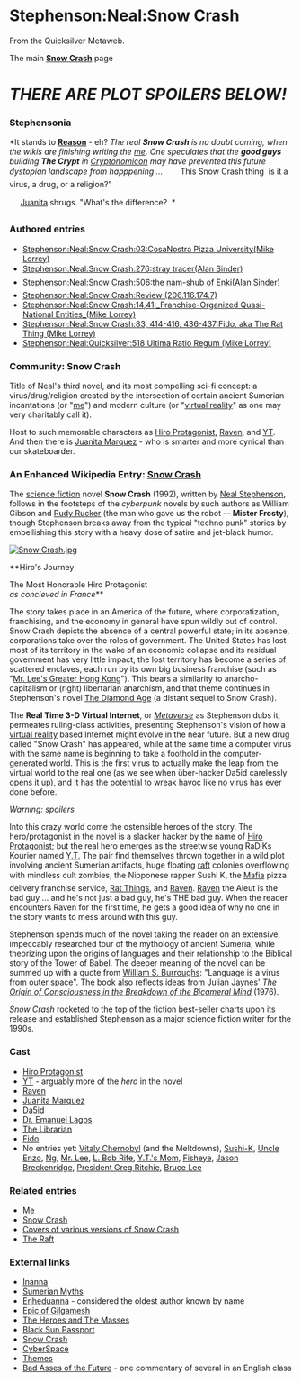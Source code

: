 
# Stephenson:Neal:Snow Crash

From the Quicksilver Metaweb.

The main **[Snow Crash](/snow-crash)** page

# *****THERE ARE PLOT SPOILERS BELOW!*****


### Stephensonia


*It stands to **[Reason](/reason)** - eh? *The real **Snow Crash** is no doubt coming, when the wikis are finishing writing the [me](/me). One speculates that the **good guys** building **The Crypt** in [Cryptonomicon](/cryptonomicon) may have prevented this future dystopian landscape from happpening ...*
       This Snow Crash thing  is it a virus, a drug, or a religion?"

     [Juanita](/stephenson-neal-snow-crash-juanita-marquez) shrugs. "What's the difference?  *

### Authored entries


* [Stephenson:Neal:Snow Crash:03:CosaNostra Pizza University(Mike Lorrey)](/stephenson-neal-snow-crash-03-cosanostra-pizza-university-mike-lorrey)
* [Stephenson:Neal:Snow Crash:276:stray tracer(Alan Sinder)](/stephenson-neal-snow-crash-276-stray-tracer-alan-sinder)
* [Stephenson:Neal:Snow Crash:506:the nam-shub of Enki(Alan Sinder)](/stephenson-neal-snow-crash-506-the-nam-shub-of-enki-alan-sinder)
* [Stephenson:Neal:Snow Crash:Review (206.116.174.7)](/stephenson-neal-snow-crash-review-206-116-174-7)
* [Stephenson:Neal:Snow Crash:14,41:\_Franchise-Organized Quasi-National Entities\_(Mike Lorrey)](/stephenson-neal-snow-crash-14-41-franchise-organized-quasi-national-entities-mike-lorrey)
* [Stephenson:Neal:Snow Crash:83, 414-416, 436-437:Fido, aka The Rat Thing (Mike Lorrey)](/stephenson-neal-snow-crash-83-414-416-436-437-fido-aka-the-rat-thing-mike-lorrey)
* [Stephenson:Neal:Quicksilver:518:Ultima Ratio Regum (Mike Lorrey)](/stephenson-neal-quicksilver-518-ultima-ratio-regum-mike-lorrey)


### Community: Snow Crash


Title of Neal's third novel, and its most compelling sci-fi concept: a virus/drug/religion created by the intersection of certain ancient Sumerian incantations (or "[me](/http-en2-wikipedia-org-wiki-me)") and modern culture (or "[virtual reality](/http-en-wikipedia-org-wiki-virtual-reality)" as one may very charitably call it).

Host to such memorable characters as [Hiro Protagonist](/stephenson-neal-snow-crash-hiro-protagonist), [Raven](/stephenson-neal-snow-crash-raven), and [YT](/stephenson-neal-snow-crash-yt). And then there is [Juanita Marquez](/stephenson-neal-snow-crash-juanita-marquez) - who is smarter and more cynical than our skateboarder.

### An Enhanced Wikipedia Entry: [Snow Crash](/)


The [science fiction](/) novel **Snow Crash** (1992), written by [Neal Stephenson](/user-nealstephenson), follows in the footsteps of the *cyberpunk* novels by such authors as William Gibson and [Rudy Rucker](/) (the man who gave us the robot -- **Mister Frosty**), though Stephenson breaks away from the typical "techno punk" stories by embellishing this story with a heavy dose of satire and jet-black humor.

[![Snow Crash.jpg](/web/20060725165700im_/http://www.metaweb.com/wiki/upload/b/bd/Snow_Crash.jpg)](snow-crash-jpg)  

**Hiro's Journey  

The Most Honorable Hiro Protagonist  
*as concieved in France***

The story takes place in an America of the future, where corporatization, franchising, and the economy in general have spun wildly out of control. Snow Crash depicts the absence of a central powerful state; in its absence, corporations take over the roles of government. The United States has lost most of its territory in the wake of an economic collapse and its residual government has very little impact; the lost territory has become a series of scattered enclaves, each run by its own big business franchise (such as "[Mr. Lee's Greater Hong Kong](/mr-lee-s-greater-hong-kong)"). This bears a similarity to anarcho-capitalism or (right) libertarian anarchism, and that theme continues in Stephenson's novel [The Diamond Age](/stephenson-neal-the-diamond-age-or-a-young-lady-s-illustrated-primer) (a distant sequel to Snow Crash). 

The **Real Time 3-D Virtual Internet**, or *[Metaverse](/metaverse)* as Stephenson dubs it, permeates ruling-class activities, presenting Stephenson's vision of how a [virtual reality](/http-en-wikipedia-org-wiki-virtual-reality) based Internet might evolve in the near future. But a new drug called "Snow Crash" has appeared, while at the same time a computer virus with the same name is beginning to take a foothold in the computer-generated world. This is the first virus to actually make the leap from the virtual world to the real one (as we see when über-hacker Da5id carelessly opens it up), and it has the potential to wreak havoc like no virus has ever done before. 

*Warning: spoilers*

Into this crazy world come the ostensible heroes of the story. The hero/protagonist in the novel is a slacker hacker by the name of [Hiro Protagonist](/hiro-protagonist); but the real hero emerges as the streetwise young RaDiKs Kourier named [Y.T.](/yt) The pair find themselves thrown together in a wild plot involving ancient Sumerian artifacts, huge floating [raft](/the-raft) colonies overflowing with mindless cult zombies, the Nipponese rapper Sushi K, the [Mafia](/novo-sicilia) pizza delivery franchise service, [Rat Things](/stephenson-neal-snow-crash-83-414-416-436-437-fido-aka-the-rat-thing-mike-lorrey), and [Raven](/raven). [Raven](/stephenson-neal-snow-crash-raven) the Aleut is the bad guy ... and he's not just a bad guy, he's THE bad guy. When the reader encounters Raven for the first time, he gets a good idea of why no one in the story wants to mess around with this guy. 

Stephenson spends much of the novel taking the reader on an extensive, impeccably researched tour of the mythology of ancient Sumeria, while theorizing upon the origins of languages and their relationship to the Biblical story of the Tower of Babel. The deeper meaning of the novel can be summed up with a quote from [William S. Burroughs](/http-en-wikipedia-org-wiki-william-s-burroughs): "Language is a virus from outer space". The book also reflects ideas from Julian Jaynes' *[The Origin of Consciousness in the Breakdown of the Bicameral Mind](/http-en-wikipedia-org-wiki-the-origin-of-consciousness-in-the-breakdown-of-the-bicameral-mind)* (1976). 

*Snow Crash* rocketed to the top of the fiction best-seller charts upon its release and established Stephenson as a major science fiction writer for the 1990s.

### Cast


* [Hiro Protagonist](/stephenson-neal-snow-crash-hiro-protagonist)
* [YT](/stephenson-neal-snow-crash-yt) - arguably more of the *hero* in the novel
* [Raven](/stephenson-neal-snow-crash-raven)
* [Juanita Marquez](/stephenson-neal-snow-crash-juanita-marquez)
* [Da5id](/da5id)
* [Dr. Emanuel Lagos](/dr-emanuel-lagos)
* [The Librarian](/the-librarian)
* [Fido](/stephenson-neal-snow-crash-83-414-416-436-437-fido-aka-the-rat-thing-mike-lorrey)
* No entries yet: [Vitaly Chernobyl](/vitaly-chernobyl) (and the Meltdowns), [Sushi-K](/sushi-k), [Uncle Enzo](/uncle-enzo), [Ng](/stephenson-neal-snow-crash-276-stray-tracer-alan-sinder), [Mr. Lee](/mr-lee), [L. Bob Rife](/l-bob-rife), [Y.T.'s Mom](/y-t-s-mom), [Fisheye](/fisheye), [Jason Breckenridge](/jason-breckenridge), [President Greg Ritchie](/president-greg-ritchie), [Bruce Lee](/bruce-lee)


### Related entries


* [Me](/me)
* [Snow Crash](/snow-crash)
* [Covers of various versions of Snow Crash](/stephenson-neal-snow-crash-covers)
* [The Raft](/the-raft)


### External links


* [Inanna](/http-en-wikipedia-org-wiki-ishtar)
* [Sumerian Myths](/http-en-wikipedia-org-wiki-sumerian-mythology)
* [Enheduanna](/http-en-wikipedia-org-wiki-enheduanna) - considered the oldest author known by name
* [Epic of Gilgamesh](/http-en-wikipedia-org-wiki-epic-of-gilgamesh)
* [The Heroes and The Masses](/http-www-cyberartsweb-org-cpace-scifi-ns-schwartz-html)
* [Black Sun Passport](/http-www-digitalspace-com-avatars-book-fullbook-chch-chch1-htm)
* [Snow Crash](/http-www-cyberartsweb-org-cpace-scifi-ns-snowcrashov-html)
* [CyberSpace](/http-www-cyberartsweb-org-cpace-theory-baudrillard-studentov-html)
* [Themes](/http-www-cyberartsweb-org-cpace-scifi-ns-cook-html)
* [Bad Asses of the Future](/http-www-cyberartsweb-org-cpace-scifi-ns-pillsbury-html) - one commentary of several in an English class
